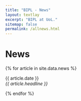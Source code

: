 ```yaml
---
title: "BIPL - News"
layout: textlay
excerpt: "BIPL at UoL."
sitemap: false
permalink: /allnews.html
---
```


# News

{% for article in site.data.news %}
<p>{{ article.date }} <br>
<em>{{ article.headline }}</em></p>
{% endfor %}
